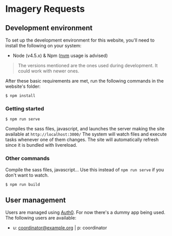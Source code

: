 # Imagery Requests

## Development environment
To set up the development environment for this website, you'll need to install the following on your system:

- Node (v4.5.x) & Npm ([nvm](https://github.com/creationix/nvm) usage is advised)

> The versions mentioned are the ones used during development. It could work with newer ones.

After these basic requirements are met, run the following commands in the website's folder:
```
$ npm install
```

### Getting started

```
$ npm run serve
```
Compiles the sass files, javascript, and launches the server making the site available at `http://localhost:3000/`
The system will watch files and execute tasks whenever one of them changes.
The site will automatically refresh since it is bundled with livereload.

### Other commands
Compile the sass files, javascript... Use this instead of ```npm run serve``` if you don't want to watch.
```
$ npm run build
```

## User management
Users are managed using [Auth0](https://auth0.com/). For now there's a dummy app being used.
The following users are available:
- u: coordinator@example.org | p: coordinator